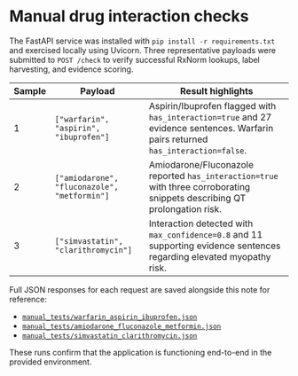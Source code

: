 # Manual drug interaction checks

The FastAPI service was installed with `pip install -r requirements.txt` and exercised locally using Uvicorn. Three representative payloads were submitted to `POST /check` to verify successful RxNorm lookups, label harvesting, and evidence scoring.

| Sample | Payload | Result highlights |
| --- | --- | --- |
| 1 | `["warfarin", "aspirin", "ibuprofen"]` | Aspirin/Ibuprofen flagged with `has_interaction=true` and 27 evidence sentences. Warfarin pairs returned `has_interaction=false`. |
| 2 | `["amiodarone", "fluconazole", "metformin"]` | Amiodarone/Fluconazole reported `has_interaction=true` with three corroborating snippets describing QT prolongation risk. |
| 3 | `["simvastatin", "clarithromycin"]` | Interaction detected with `max_confidence=0.8` and 11 supporting evidence sentences regarding elevated myopathy risk. |

Full JSON responses for each request are saved alongside this note for reference:

- [`manual_tests/warfarin_aspirin_ibuprofen.json`](warfarin_aspirin_ibuprofen.json)
- [`manual_tests/amiodarone_fluconazole_metformin.json`](amiodarone_fluconazole_metformin.json)
- [`manual_tests/simvastatin_clarithromycin.json`](simvastatin_clarithromycin.json)

These runs confirm that the application is functioning end-to-end in the provided environment.

